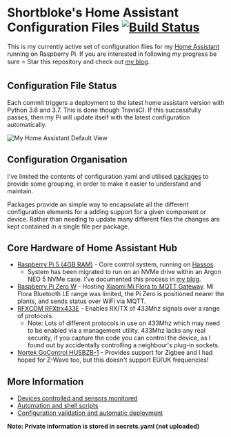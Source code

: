 # Shortbloke's Home Assistant Configuration Files [![Build Status](https://travis-ci.org/shortbloke/home_assistant_config.svg?branch=master)](https://travis-ci.org/shortbloke/home_assistant_config)

This is my currently active set of configuration files for my [Home Assistant](https://home-assistant.io) running on Raspberry Pi.
If you are interested in following my progress be sure ⭐️ Star this repository and check out [my blog](https://www.martinrowan.co.uk).

## Configuration File Status

Each commit triggers a deployment to the latest home assistant version with Python 3.6 and 3.7. This is done though TravisCI. If this successfully passes, then my Pi will update itself with the latest configuration automatically.

![My Home Assistant Default View](images/default_view.jpg)

## Configuration Organisation

I've limited the contents of configuration.yaml and utilised [packages](https://www.home-assistant.io/docs/configuration/packages/) to provide some grouping, in order to make it easier to understand and maintain.

Packages provide an simple way to encapsulate all the different configuration elements for a adding support for a given component or device. Rather than needing to update many different files the changes are kept contained in a single file per package.

## Core Hardware of Home Assistant Hub

- [Raspberry Pi 5 (4GB RAM)](https://amzn.to/3OMiOCc) - Core control system, running on [Hassos](https://www.home-assistant.io/getting-started/).
  - System has been migrated to run on an NVMe drive within an Argon NEO 5 NVMe case. I've documented this process in [my blog](https://www.martinrowan.co.uk/).
- [Raspberry Pi Zero W](https://amzn.to/2ZLhm7d) - Hosting [Xiaomi Mi Flora to MQTT Gateway](https://github.com/ThomDietrich/miflora-mqtt-daemon). Mi Flora Bluetooth LE range was limited, the Pi Zero is positioned nearer the plants, and sends status over WiFi via MQTT.
- [RFXCOM RFXtrx433E](http://www.rfxcom.com/store/Transceivers/14103) - Enables RX/TX of 433Mhz signals over a range of protocols.
  - Note: Lots of different protocols in use on 433Mhz which may need to be enabled via a management utility. 433Mhz lacks any real security, if you capture the code you can control the device, as I found out by accidentally controlling a neighbour's plug-in sockets.
- [Nortek GoControl HUSBZB-1](https://www.nortekcontrol.com/products/2gig/husbzb-1-gocontrol-quickstick-combo/) - Provides support for Zigbee and I had hoped for Z-Wave too, but this doesn't support EU/UK frequencies!

## More Information

- [Devices controlled and sensors monitored](devices.md)
- [Automation and shell scripts](automations.md)
- [Configuration validation and automatic deployment](build_deploy.md)

**Note: Private information is stored in secrets.yaml (not uploaded)**
